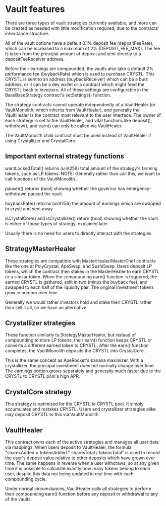 # Vault features

There are three types of vault strategies currently available, and more can be created as needed with little modification required, due to the contracts' inheritance structure.

All of the vault options have a default 0.1% deposit fee (depositFeeRate), which can be increased to a maximum of 2% (DEPOSIT_FEE_MAX). The fee is taken from the principal amount of deposit and sent directly to a depositFeeReceiver address.

 Before their earnings are compounded, the vaults also take a default 2% performance fee (buybackRate) which is used to purchase CRYSTL. This CRYSTL is sent to an address (buybackReceiver) which can be a burn address, or it can be  a dev wallet or a contract which might feed the CRYSTL back to investors. All of these settings are configurable in the BaseBaseStrategy contract's setSettings() function.
 
 The strategy contracts cannot operate independently of a VaultHealer (or VaultMonolith, which inherits from VaultHealer), and generally the VaultHealer is the contract most relevant to the user interface. The owner of each strategy is set to the VaultHealer, and vital functions like deposit(), withdraw(), and earn() can only be called via VaultHealer.
 
 The VaultMonolith child contract must be used instead of VaultHealer if using Crystallizer and CrystalCore.

## Important external strategy functions

wantLockedTotal() returns (uint256) total amount of the strategy's farming tokens, such as LP tokens. NOTE: Generally rather than call this, we want to call functions of the VaultMonolith.
	
paused() returns (bool) showing whether the governor has emergency-withdrawn paused the vault

buybackRate() returns (uint256) the amount of earnings which are swapped to crystl and sent away

isCrystalCore() and isCrystallizer() return (bool) showing whether the vault is either of those types of strategy, explained later.

Usually there is no need for users to directly interact with the strategies.

## StrategyMasterHealer

These strategies are compatible with MasterHealer/MasterChef contracts like the one at PolyCrystal, ApeSwap, and SushiSwap. Users deposit LP tokens, which the contract then stakes in the MasterHealer to earn CRYSTL or a similar token. When the compounding earn() function is triggered, the earned CRYSTL is gathered, split in two (minus the buyback fee), and swapped to each half of the liquidity pair. The original investment tokens grow in number over time.

Generally we would rather investors hold and stake their CRYSTL rather than sell it all, so we have an alternative.

## Crystallizer strategies

These function similarly to StrategyMasterHealer, but instead of compounding to more LP tokens, their earn() function keeps CRYSTL or converts a different earned token to CRYSTL. After the earn() function completes, the VaultMonolith deposits the CRYSTL into CrystalCore.

This is the same concept as ApeRocket's banana maximizer. With a crystallizer, the principal investment does not normally change over time. The earnings portion grows separately and generally much faster due to the CRYSTL to CRYSTL pool's high APR.

## CrystalCore strategy

This strategy is optimized for the CRYSTL to CRYSTL pool. It simply accumulates and restakes CRYSTL. Users and crystallizer strategies alike may deposit CRYSTL to this via VaultMonolith.

## VaultHealer

This contract owns each of the active strategies and manages all user data via mappings. When users deposit to VaultHealer, the formula "sharesAdded = tokensAdded \* sharesTotal / tokensTotal" is used to record the user's deposit value relative to other deposits which have grown over time. The same happens in reverse when a user withdraws, so at any given time it is possible to calculate exactly how many tokens belong to each user, despite this data not being updated in real time with each compounding cycle.

Under normal circumstances, VaultHealer calls all strategies to perform their compounding earn() function before any deposit or withdrawal to any of the vaults.
